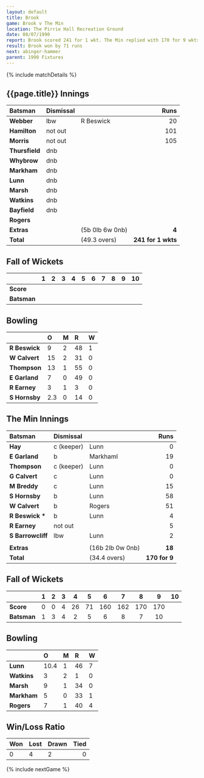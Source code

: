 ```yaml
---
layout: default
title: Brook
game: Brook v The Min
location: The Pirrie Hall Recreation Ground
date: 08/07/1990
report: Brook scored 241 for 1 wkt. The Min replied with 170 for 9 wkts (all out)
result: Brook won by 71 runs
next: abinger-hammer
parent: 1990 Fixtures
---
```


{% include matchDetails %}

## {{page.title}} Innings

| Batsman | Dismissal |  | Runs |
|:---|:---|---|---:|
| **Webber** | lbw | R Beswick | 20 |
| **Hamilton** | not out |  | 101 |
| **Morris** | not out |  | 105 |
| **Thursfield** | dnb |  |  |
| **Whybrow** | dnb |  |  |
| **Markham** | dnb |  |  |
| **Lunn** | dnb |  |  |
| **Marsh** | dnb |  |  |
| **Watkins** | dnb |  |  |
| **Bayfield** | dnb |  |  |
| **Rogers** |  |  |  |
| **Extras** | | (5b 0lb 6w 0nb) | **4** |
| **Total** | | (49.3 overs) | **241 for 1 wkts** |

## Fall of Wickets

| | 1 | 2 | 3 | 4 | 5 | 6 | 7 | 8 | 9 | 10 |
|---|:---:|:---:|:---:|:---:|:---:|:---:|:---:|:---:|:---:|:---:|
| **Score** |  |  |  |  |  |  |  |  |  |  |
| **Batsman** |  |  |  |  |  |  |  |  |  |  |

## Bowling

| | O | M | R | W |
|---|:---|:---|:---|:---|
| **R Beswick** | 9 | 2 | 48 | 1 |
| **W Calvert** | 15 | 2 | 31 | 0 |
| **Thompson** | 13 | 1 | 55 | 0 |
| **E Garland** | 7 | 0 | 49 | 0 |
| **R Earney** | 3 | 1 | 3 | 0 |
| **S Hornsby** | 2.3 | 0 | 14 | 0 |

## The Min Innings

| Batsman | Dismissal |  | Runs |
|:---|:---|---|---:|
| **Hay** | c (keeper) | Lunn | 0 |
| **E Garland** | b | Markhaml | 19 |
| **Thompson** | c (keeper) | Lunn | 0 |
| **G Calvert** | c | Lunn | 0 |
| **M Breddy** | c  | Lunn | 15 |
| **S Hornsby** | b | Lunn | 58 |
| **W Calvert** | b | Rogers | 51 |
| **R Beswick &#42;** | b | Lunn | 4 |
| **R Earney** | not out |  | 5 |
| **S Barrowcliff** | lbw | Lunn | 2 |
|  |  |  |  |
| **Extras** | | (16b 2lb 0w 0nb) | **18** |
| **Total** | | (34.4 overs) | **170 for 9** |

## Fall of Wickets

| | 1 | 2 | 3 | 4 | 5 | 6 | 7 | 8 | 9 | 10 |
|---|:---:|:---:|:---:|:---:|:---:|:---:|:---:|:---:|:---:|:---:|
| **Score** | 0 | 0 | 4 | 26 | 71 | 160 | 162 | 170 | 170 |  |
| **Batsman** | 1 | 3 | 4 | 2 | 5 | 6 | 8 | 7 | 10 |  |

## Bowling

| | O | M | R | W |
|---|:---|:---|:---|:---|
| **Lunn** | 10.4 | 1 | 46 | 7 |
| **Watkins** | 3 | 2 | 1 | 0 |
| **Marsh** | 9 | 1 | 34 | 0 |
| **Markham** | 5 | 0 | 33 | 1 |
| **Rogers** | 7 | 1 | 40 | 4 |

## Win/Loss Ratio

| Won | Lost | Drawn | Tied |
|:---|:---|:---|---:|
| 0 | 4 | 2 | 0 |

{% include nextGame %}